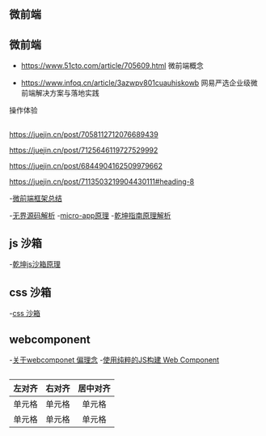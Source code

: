 ## 微前端

## 微前端
- https://www.51cto.com/article/705609.html 微前端概念


- https://www.infoq.cn/article/3azwpv801cuauhiskowb 网易严选企业级微前端解决方案与落地实践


操作体验

##
https://juejin.cn/post/7058112712076689439

https://juejin.cn/post/7125646119727529992

https://juejin.cn/post/6844904162509979662

https://juejin.cn/post/7113503219904430111#heading-8

-[微前端框架总结](https://www.cnblogs.com/jiekzou/p/16775040.html)

-[无界源码解析](https://zhuanlan.zhihu.com/p/442815952) 
-[micro-app原理](https://github.com/micro-zoe/micro-app/issues/8)
-[乾坤指南原理解析](https://juejin.cn/post/7069566144750813197#heading-5)
## js 沙箱
-[乾坤js沙箱原理](https://juejin.cn/post/7148075486403362846)
## css 沙箱
-[css 沙箱](https://www.jianshu.com/p/2af7ad6812a6)
## webcomponent
-[关于webcomponet 偏理念](https://juejin.cn/post/7026642674044125221#heading-7)
-[使用纯粹的JS构建 Web Component](https://developer.aliyun.com/article/861494)
## 

| 左对齐 | 右对齐 | 居中对齐 |
| :-----| ----: | :----: |
| 单元格 | 单元格 | 单元格 |
| 单元格 | 单元格 | 单元格 |